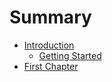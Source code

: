 # Summary

* [Introduction](README.md)
  * [Getting Started](getting-started.md)
* [First Chapter](chapter1.md)


